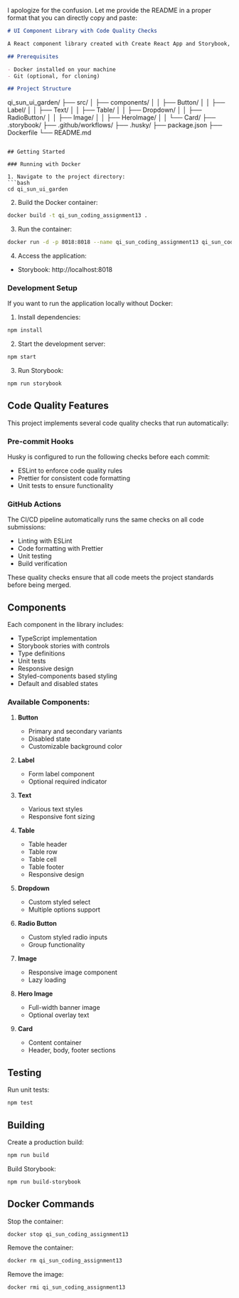 I apologize for the confusion. Let me provide the README in a proper format that you can directly copy and paste:

```markdown
# UI Component Library with Code Quality Checks

A React component library created with Create React App and Storybook, featuring reusable UI components and code quality checks.

## Prerequisites

- Docker installed on your machine
- Git (optional, for cloning)

## Project Structure

```
qi_sun_ui_garden/
├── src/
│   ├── components/
│   │   ├── Button/
│   │   ├── Label/
│   │   ├── Text/
│   │   ├── Table/
│   │   ├── Dropdown/
│   │   ├── RadioButton/
│   │   ├── Image/
│   │   ├── HeroImage/
│   │   └── Card/
├── .storybook/
├── .github/workflows/
├── .husky/
├── package.json
├── Dockerfile
└── README.md
```

## Getting Started

### Running with Docker

1. Navigate to the project directory:
```bash
cd qi_sun_ui_garden
```

2. Build the Docker container:
```bash
docker build -t qi_sun_coding_assignment13 .
```

3. Run the container:
```bash
docker run -d -p 8018:8018 --name qi_sun_coding_assignment13 qi_sun_coding_assignment13
```

4. Access the application:
- Storybook: http://localhost:8018

### Development Setup

If you want to run the application locally without Docker:

1. Install dependencies:
```bash
npm install
```

2. Start the development server:
```bash
npm start
```

3. Run Storybook:
```bash
npm run storybook
```

## Code Quality Features

This project implements several code quality checks that run automatically:

### Pre-commit Hooks

Husky is configured to run the following checks before each commit:
- ESLint to enforce code quality rules
- Prettier for consistent code formatting
- Unit tests to ensure functionality

### GitHub Actions

The CI/CD pipeline automatically runs the same checks on all code submissions:
- Linting with ESLint
- Code formatting with Prettier
- Unit testing
- Build verification

These quality checks ensure that all code meets the project standards before being merged.

## Components

Each component in the library includes:
- TypeScript implementation
- Storybook stories with controls
- Type definitions
- Unit tests
- Responsive design
- Styled-components based styling
- Default and disabled states

### Available Components:

1. **Button**
   - Primary and secondary variants
   - Disabled state
   - Customizable background color

2. **Label**
   - Form label component
   - Optional required indicator

3. **Text**
   - Various text styles
   - Responsive font sizing

4. **Table**
   - Table header
   - Table row
   - Table cell
   - Table footer
   - Responsive design

5. **Dropdown**
   - Custom styled select
   - Multiple options support

6. **Radio Button**
   - Custom styled radio inputs
   - Group functionality

7. **Image**
   - Responsive image component
   - Lazy loading

8. **Hero Image**
   - Full-width banner image
   - Optional overlay text

9. **Card**
   - Content container
   - Header, body, footer sections

## Testing

Run unit tests:
```bash
npm test
```

## Building

Create a production build:
```bash
npm run build
```

Build Storybook:
```bash
npm run build-storybook
```

## Docker Commands

Stop the container:
```bash
docker stop qi_sun_coding_assignment13
```

Remove the container:
```bash
docker rm qi_sun_coding_assignment13
```

Remove the image:
```bash
docker rmi qi_sun_coding_assignment13
```
```